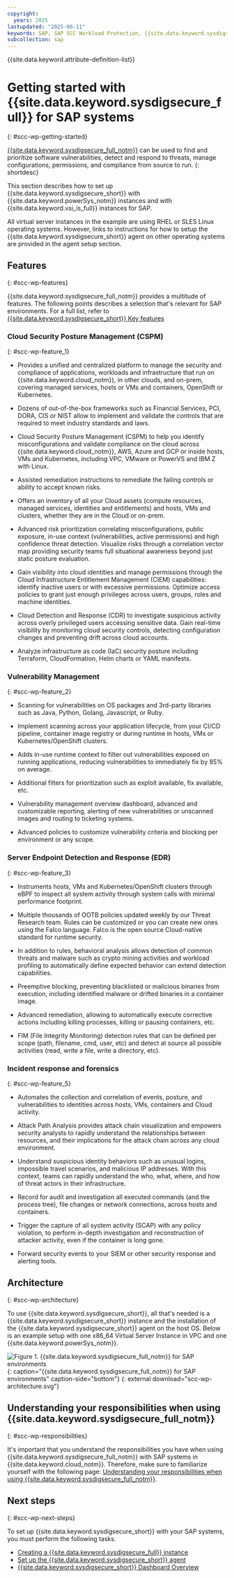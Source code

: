 ```yaml
---
copyright:
  years: 2025
lastupdated: "2025-06-11"
keywords: SAP, SAP SCC Workload Protection, {{site.data.keyword.sysdigsecure_full_notm}}, {{site.data.keyword.ibm_cloud_sap}}, SAP Workloads, SAP HANA
subcollection: sap
---
```


{{site.data.keyword.attribute-definition-list}}


# Getting started with {{site.data.keyword.sysdigsecure_full}} for SAP systems
{: #scc-wp-getting-started}

[{{site.data.keyword.sysdigsecure_full_notm}}](/docs/workload-protection?topic=workload-protection-getting-started) can be used to find and prioritize software vulnerabilities, detect and respond to threats, manage configurations, permissions, and compliance from source to run.
{: shortdesc}

This section describes how to set up {{site.data.keyword.sysdigsecure_short}} with {{site.data.keyword.powerSys_notm}} instances and with {{site.data.keyword.vsi_is_full}} instances for SAP.

All virtual server instances in the example are using RHEL or SLES Linux operating systems. However, links to instructions for how to setup the {{site.data.keyword.sysdigsecure_short}} agent on other operating systems are provided in the agent setup section.

## Features
{: #scc-wp-features}

{{site.data.keyword.sysdigsecure_full_notm}} provides a multitude of features. The following points describes a selection that's relevant for SAP environments. For a full list, refer to [{{site.data.keyword.sysdigsecure_short}} Key features](/docs/workload-protection?topic=workload-protection-key-features)

### Cloud Security Posture Management (CSPM)
{: #scc-wp-feature_1}

- Provides a unified and centralized platform to manage the security and compliance of applications, workloads and infrastructure that run on {{site.data.keyword.cloud_notm}}, in other clouds, and on-prem, covering managed services, hosts or VMs and containers, OpenShift or Kubernetes.

- Dozens of out-of-the-box frameworks such as Financial Services, PCI, DORA, CIS or NIST allow to implement and validate the controls that are required to meet industry standards and laws.

- Cloud Security Posture Management (CSPM) to help you identify misconfigurations and validate compliance on the cloud across {{site.data.keyword.cloud_notm}}, AWS, Azure and GCP or inside hosts, VMs and Kubernetes, including VPC, VMware or PowerVS and IBM Z with Linux.

- Assisted remediation instructions to remediate the failing controls or ability to accept known risks.

- Offers an inventory of all your Cloud assets (compute resources, managed services, identities and entitlements) and hosts, VMs and clusters, whether they are in the Cloud or on-prem.

- Advanced risk prioritization correlating misconfigurations, public exposure, in-use context (vulnerabilities, active permissions) and high confidence threat detection. Visualize risks through a correlation vector map providing security teams full situational awareness beyond just static posture evaluation.

- Gain visibility into cloud identities and manage permissions through the Cloud Infrastructure Entitlement Management (CIEM) capabilities: identify inactive users or with excessive permissions. Optimize access policies to grant just enough privileges across users, groups, roles and machine identities.

- Cloud Detection and Response (CDR) to investigate suspicious activity across overly privileged users accessing sensitive data. Gain real-time visibility by monitoring cloud security controls, detecting configuration changes and preventing drift across cloud accounts.

- Analyze infrastructure as code (IaC) security posture including Terraform, CloudFormation, Helm charts or YAML manifests.


### Vulnerability Management
{: #scc-wp-feature_2}

- Scanning for vulnerabilities on OS packages and 3rd-party libraries such as Java, Python, Golang, Javascript, or Ruby.

- Implement scanning across your application lifecycle, from your CI/CD pipeline, container image registry or during runtime in hosts, VMs or Kubernetes/OpenShift clusters.

- Adds in-use runtime context to filter out vulnerabilities exposed on running applications, reducing vulnerabilities to immediately fix by 85% on average.

- Additional filters for prioritization such as exploit available, fix available, etc.

- Vulnerability management overview dashboard, advanced and customizable reporting, alerting of new vulnerabilities or unscanned images and routing to ticketing systems.

- Advanced policies to customize vulnerability criteria and blocking per environment or any scope.


### Server Endpoint Detection and Response (EDR)
{: #scc-wp-feature_3}

- Instruments hosts, VMs and Kubernetes/OpenShift clusters through eBPF to inspect all system activity through system calls with minimal performance footprint.

- Multiple thousands of OOTB policies updated weekly by our Threat Research team. Rules can be customized or you can create new ones using the Falco language. Falco is the open source Cloud-native standard for runtime security.

- In addition to rules, behavioral analysis allows detection of common threats and malware such as crypto mining activities and workload profiling to automatically define expected behavior can extend detection capabilities.

- Preemptive blocking, preventing blacklisted or malicious binaries from execution, including identified malware or drifted binaries in a container image.

- Advanced remediation, allowing to automatically execute corrective actions including killing processes, killing or pausing containers, etc.

- FIM (File Integrity Monitoring) detection rules that can be defined per scope (path, filename, cmd, user, etc) and detect at source all possible activities (read, write a file, write a directory, etc).


### Incident response and forensics
{: #scc-wp-feature_5}

- Automates the collection and correlation of events, posture, and vulnerabilities to identities across hosts, VMs, containers and Cloud activity.

- Attack Path Analysis provides attack chain visualization and empowers security analysts to rapidly understand the relationships between resources, and their implications for the attack chain across any cloud environment.

- Understand suspicious identity behaviors such as unusual logins, impossible travel scenarios, and malicious IP addresses. With this context, teams can rapidly understand the who, what, where, and how of threat actors in their infrastructure.

- Record for audit and investigation all executed commands (and the process tree), file changes or network connections, across hosts and containers.

- Trigger the capture of all system activity (SCAP) with any policy violation, to perform in-depth investigation and reconstruction of attacker activity, even if the container is long gone.

- Forward security events to your SIEM or other security response and alerting tools.


## Architecture
{: #scc-wp-architecture}

To use {{site.data.keyword.sysdigsecure_short}}, all that's needed is a {{site.data.keyword.sysdigsecure_short}} instance and the installation of the {{site.data.keyword.sysdigsecure_short}} agent on the host OS. Below is an example setup with one x86_64 Virtual Server Instance in VPC and one {{site.data.keyword.powerSys_notm}}.

![Figure 1. {{site.data.keyword.sysdigsecure_full_notm}} for SAP environments](../images/scc-wp-architecture.svg "{{site.data.keyword.sysdigsecure_full_notm}} for SAP environments"){: caption="{{site.data.keyword.sysdigsecure_full_notm}} for SAP environments" caption-side="bottom"}
{: external download="scc-wp-architecture.svg"}


## Understanding your responsibilities when using {{site.data.keyword.sysdigsecure_full_notm}}
{: #scc-wp-responsibilities}

It's important that you understand the responsibilities you have when using {{site.data.keyword.sysdigsecure_full_notm}} with SAP systems in {{site.data.keyword.cloud_notm}}. Therefore, make sure to familiarize yourself with the following page: [Understanding your responsibilities when using {{site.data.keyword.sysdigsecure_full_notm}}](/docs/workload-protection?topic=workload-protection-shared-responsibilities).


## Next steps
{: #scc-wp-next-steps}

To set up {{site.data.keyword.sysdigsecure_short}} with your SAP systems, you must perform the following tasks.

* [Creating a {{site.data.keyword.sysdigsecure_full}} instance](/docs/sap?topic=sap-scc-wp-create-instance)
* [Set up the {{site.data.keyword.sysdigsecure_short}} agent](/docs/sap?topic=sap-scc-wp-agent-setup)
* [{{site.data.keyword.sysdigsecure_short}} Dashboard Overview](/docs/sap?topic=sap-scc-wp-dashboard-overview)

